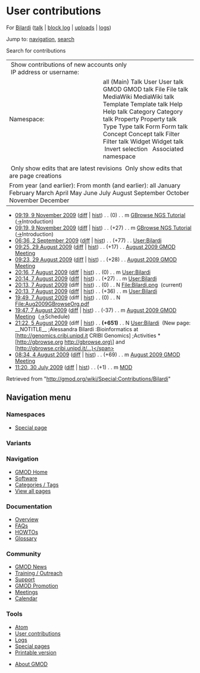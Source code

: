<div id="mw-page-base" class="noprint">

</div>

<div id="mw-head-base" class="noprint">

</div>

<div id="content" class="mw-body" role="main">

<span id="top"></span>

<div id="mw-js-message" style="display:none;">

</div>



# <span dir="auto">User contributions</span>

<div id="bodyContent">

<div id="contentSub">

For [Bilardi](/wiki/User:Bilardi "User:Bilardi") (<a
href="/mediawiki/index.php?title=User_talk:Bilardi&amp;action=edit&amp;redlink=1"
class="new" title="User talk:Bilardi (page does not exist)">talk</a> \|
[block
log](/mediawiki/index.php?title=Special:Log/block&page=User%3ABilardi "Special:Log/block")
\|
[uploads](/wiki/Special:ListFiles/Bilardi "Special:ListFiles/Bilardi")
\| [logs](/wiki/Special:Log/Bilardi "Special:Log/Bilardi"))

</div>

<div id="jump-to-nav" class="mw-jump">

Jump to: [navigation](#mw-navigation), [search](#p-search)

</div>

<div id="mw-content-text">

Search for contributions

<table class="mw-contributions-table">
<colgroup>
<col style="width: 50%" />
<col style="width: 50%" />
</colgroup>
<tbody>
<tr class="odd">
<td colspan="2"> Show contributions of new accounts only<br />
 IP address or username:</td>
</tr>
<tr class="even">
<td class="mw-label">Namespace:</td>
<td>all (Main) Talk User User talk GMOD GMOD talk File File talk
MediaWiki MediaWiki talk Template Template talk Help Help talk Category
Category talk Property Property talk Type Type talk Form Form talk
Concept Concept talk Filter Filter talk Widget Widget talk  
 Invert selection 
 Associated namespace </td>
</tr>
<tr class="odd">
<td colspan="2"></td>
</tr>
<tr class="even">
<td colspan="2"> Only show edits that are latest revisions
 Only show edits that are page creations</td>
</tr>
<tr class="odd">
<td colspan="2">From year (and earlier): From month (and earlier): all
January February March April May June July August September October
November December</td>
</tr>
</tbody>
</table>

- <a
  href="/mediawiki/index.php?title=GBrowse_NGS_Tutorial&amp;oldid=10605"
  class="mw-changeslist-date" title="GBrowse NGS Tutorial">09:19, 9
  November 2009</a>
  ([diff](/mediawiki/index.php?title=GBrowse_NGS_Tutorial&diff=prev&oldid=10605 "GBrowse NGS Tutorial")
  \|
  [hist](/mediawiki/index.php?title=GBrowse_NGS_Tutorial&action=history "GBrowse NGS Tutorial"))
  <span class="mw-changeslist-separator">. .</span>
  <span class="mw-plusminus-null" dir="ltr"
  title="38,463 bytes after change">(0)</span>‎
  <span class="mw-changeslist-separator">. .</span> m
  <a href="/wiki/GBrowse_NGS_Tutorial" class="mw-contributions-title"
  title="GBrowse NGS Tutorial">GBrowse NGS Tutorial</a> ‎
  <span class="comment">([→](/wiki/GBrowse_NGS_Tutorial#Introduction "GBrowse NGS Tutorial")‎<span dir="auto"><span class="autocomment">Introduction</span></span>)</span>
- <a
  href="/mediawiki/index.php?title=GBrowse_NGS_Tutorial&amp;oldid=10604"
  class="mw-changeslist-date" title="GBrowse NGS Tutorial">09:19, 9
  November 2009</a>
  ([diff](/mediawiki/index.php?title=GBrowse_NGS_Tutorial&diff=prev&oldid=10604 "GBrowse NGS Tutorial")
  \|
  [hist](/mediawiki/index.php?title=GBrowse_NGS_Tutorial&action=history "GBrowse NGS Tutorial"))
  <span class="mw-changeslist-separator">. .</span>
  <span class="mw-plusminus-pos" dir="ltr"
  title="38,463 bytes after change">(+27)</span>‎
  <span class="mw-changeslist-separator">. .</span> m
  <a href="/wiki/GBrowse_NGS_Tutorial" class="mw-contributions-title"
  title="GBrowse NGS Tutorial">GBrowse NGS Tutorial</a> ‎
  <span class="comment">([→](/wiki/GBrowse_NGS_Tutorial#Introduction "GBrowse NGS Tutorial")‎<span dir="auto"><span class="autocomment">Introduction</span></span>)</span>
- <a href="/mediawiki/index.php?title=User:Bilardi&amp;oldid=9225"
  class="mw-changeslist-date" title="User:Bilardi">06:36, 2 September
  2009</a>
  ([diff](/mediawiki/index.php?title=User:Bilardi&diff=prev&oldid=9225 "User:Bilardi")
  \|
  [hist](/mediawiki/index.php?title=User:Bilardi&action=history "User:Bilardi"))
  <span class="mw-changeslist-separator">. .</span>
  <span class="mw-plusminus-pos" dir="ltr"
  title="791 bytes after change">(+77)</span>‎
  <span class="mw-changeslist-separator">. .</span>
  <a href="/wiki/User:Bilardi" class="mw-contributions-title"
  title="User:Bilardi">User:Bilardi</a> ‎
- <a
  href="/mediawiki/index.php?title=August_2009_GMOD_Meeting&amp;oldid=9182"
  class="mw-changeslist-date" title="August 2009 GMOD Meeting">09:25, 29
  August 2009</a>
  ([diff](/mediawiki/index.php?title=August_2009_GMOD_Meeting&diff=prev&oldid=9182 "August 2009 GMOD Meeting")
  \|
  [hist](/mediawiki/index.php?title=August_2009_GMOD_Meeting&action=history "August 2009 GMOD Meeting"))
  <span class="mw-changeslist-separator">. .</span>
  <span class="mw-plusminus-pos" dir="ltr"
  title="54,669 bytes after change">(+17)</span>‎
  <span class="mw-changeslist-separator">. .</span>
  <a href="/wiki/August_2009_GMOD_Meeting" class="mw-contributions-title"
  title="August 2009 GMOD Meeting">August 2009 GMOD Meeting</a> ‎
- <a
  href="/mediawiki/index.php?title=August_2009_GMOD_Meeting&amp;oldid=9181"
  class="mw-changeslist-date" title="August 2009 GMOD Meeting">09:23, 29
  August 2009</a>
  ([diff](/mediawiki/index.php?title=August_2009_GMOD_Meeting&diff=prev&oldid=9181 "August 2009 GMOD Meeting")
  \|
  [hist](/mediawiki/index.php?title=August_2009_GMOD_Meeting&action=history "August 2009 GMOD Meeting"))
  <span class="mw-changeslist-separator">. .</span>
  <span class="mw-plusminus-pos" dir="ltr"
  title="54,652 bytes after change">(+28)</span>‎
  <span class="mw-changeslist-separator">. .</span>
  <a href="/wiki/August_2009_GMOD_Meeting" class="mw-contributions-title"
  title="August 2009 GMOD Meeting">August 2009 GMOD Meeting</a> ‎
- <a href="/mediawiki/index.php?title=User:Bilardi&amp;oldid=8911"
  class="mw-changeslist-date" title="User:Bilardi">20:16, 7 August
  2009</a>
  ([diff](/mediawiki/index.php?title=User:Bilardi&diff=prev&oldid=8911 "User:Bilardi")
  \|
  [hist](/mediawiki/index.php?title=User:Bilardi&action=history "User:Bilardi"))
  <span class="mw-changeslist-separator">. .</span>
  <span class="mw-plusminus-null" dir="ltr"
  title="714 bytes after change">(0)</span>‎
  <span class="mw-changeslist-separator">. .</span> m
  <a href="/wiki/User:Bilardi" class="mw-contributions-title"
  title="User:Bilardi">User:Bilardi</a> ‎
- <a href="/mediawiki/index.php?title=User:Bilardi&amp;oldid=8910"
  class="mw-changeslist-date" title="User:Bilardi">20:14, 7 August
  2009</a>
  ([diff](/mediawiki/index.php?title=User:Bilardi&diff=prev&oldid=8910 "User:Bilardi")
  \|
  [hist](/mediawiki/index.php?title=User:Bilardi&action=history "User:Bilardi"))
  <span class="mw-changeslist-separator">. .</span>
  <span class="mw-plusminus-pos" dir="ltr"
  title="714 bytes after change">(+27)</span>‎
  <span class="mw-changeslist-separator">. .</span> m
  <a href="/wiki/User:Bilardi" class="mw-contributions-title"
  title="User:Bilardi">User:Bilardi</a> ‎
- <a href="/mediawiki/index.php?title=File:Bilardi.png&amp;oldid=8909"
  class="mw-changeslist-date" title="File:Bilardi.png">20:13, 7 August
  2009</a> (diff \|
  [hist](/mediawiki/index.php?title=File:Bilardi.png&action=history "File:Bilardi.png"))
  <span class="mw-changeslist-separator">. .</span>
  <span class="mw-plusminus-null" dir="ltr"
  title="0 bytes after change">(0)</span>‎
  <span class="mw-changeslist-separator">. .</span> N
  <a href="/wiki/File:Bilardi.png" class="mw-contributions-title"
  title="File:Bilardi.png">File:Bilardi.png</a> ‎
  <span class="mw-uctop">(current)</span>
- <a href="/mediawiki/index.php?title=User:Bilardi&amp;oldid=8908"
  class="mw-changeslist-date" title="User:Bilardi">20:13, 7 August
  2009</a>
  ([diff](/mediawiki/index.php?title=User:Bilardi&diff=prev&oldid=8908 "User:Bilardi")
  \|
  [hist](/mediawiki/index.php?title=User:Bilardi&action=history "User:Bilardi"))
  <span class="mw-changeslist-separator">. .</span>
  <span class="mw-plusminus-pos" dir="ltr"
  title="687 bytes after change">(+36)</span>‎
  <span class="mw-changeslist-separator">. .</span> m
  <a href="/wiki/User:Bilardi" class="mw-contributions-title"
  title="User:Bilardi">User:Bilardi</a> ‎
- <a
  href="/mediawiki/index.php?title=File:Aug2009GBrowseOrg.pdf&amp;oldid=8907"
  class="mw-changeslist-date" title="File:Aug2009GBrowseOrg.pdf">19:49, 7
  August 2009</a> (diff \|
  [hist](/mediawiki/index.php?title=File:Aug2009GBrowseOrg.pdf&action=history "File:Aug2009GBrowseOrg.pdf"))
  <span class="mw-changeslist-separator">. .</span>
  <span class="mw-plusminus-null" dir="ltr"
  title="0 bytes after change">(0)</span>‎
  <span class="mw-changeslist-separator">. .</span> N
  <a href="/wiki/File:Aug2009GBrowseOrg.pdf"
  class="mw-contributions-title"
  title="File:Aug2009GBrowseOrg.pdf">File:Aug2009GBrowseOrg.pdf</a> ‎
- <a
  href="/mediawiki/index.php?title=August_2009_GMOD_Meeting&amp;oldid=8906"
  class="mw-changeslist-date" title="August 2009 GMOD Meeting">19:47, 7
  August 2009</a>
  ([diff](/mediawiki/index.php?title=August_2009_GMOD_Meeting&diff=prev&oldid=8906 "August 2009 GMOD Meeting")
  \|
  [hist](/mediawiki/index.php?title=August_2009_GMOD_Meeting&action=history "August 2009 GMOD Meeting"))
  <span class="mw-changeslist-separator">. .</span>
  <span class="mw-plusminus-neg" dir="ltr"
  title="12,765 bytes after change">(-37)</span>‎
  <span class="mw-changeslist-separator">. .</span> m
  <a href="/wiki/August_2009_GMOD_Meeting" class="mw-contributions-title"
  title="August 2009 GMOD Meeting">August 2009 GMOD Meeting</a> ‎
  <span class="comment">([→](/wiki/August_2009_GMOD_Meeting#Schedule "August 2009 GMOD Meeting")‎<span dir="auto"><span class="autocomment">Schedule</span></span>)</span>
- <a href="/mediawiki/index.php?title=User:Bilardi&amp;oldid=8797"
  class="mw-changeslist-date" title="User:Bilardi">21:22, 5 August
  2009</a> (diff \|
  [hist](/mediawiki/index.php?title=User:Bilardi&action=history "User:Bilardi"))
  <span class="mw-changeslist-separator">. .</span> **(+651)**‎
  <span class="mw-changeslist-separator">. .</span> N
  <a href="/wiki/User:Bilardi" class="mw-contributions-title"
  title="User:Bilardi">User:Bilardi</a> ‎ <span class="comment">(New
  page: \_\_NOTITLE\_\_ ;Alessandra Bilardi :Bioinformatics at
  \[http://genomics.cribi.unipd.it CRIBI Genomics\] ;Activities \*
  \[http://gbrowse.org http://gbrowse.org\] and
  \[http://gbrowse.cribi.unipd.it/...)</span>
- <a
  href="/mediawiki/index.php?title=August_2009_GMOD_Meeting&amp;oldid=8736"
  class="mw-changeslist-date" title="August 2009 GMOD Meeting">08:34, 4
  August 2009</a>
  ([diff](/mediawiki/index.php?title=August_2009_GMOD_Meeting&diff=prev&oldid=8736 "August 2009 GMOD Meeting")
  \|
  [hist](/mediawiki/index.php?title=August_2009_GMOD_Meeting&action=history "August 2009 GMOD Meeting"))
  <span class="mw-changeslist-separator">. .</span>
  <span class="mw-plusminus-pos" dir="ltr"
  title="10,012 bytes after change">(+69)</span>‎
  <span class="mw-changeslist-separator">. .</span> m
  <a href="/wiki/August_2009_GMOD_Meeting" class="mw-contributions-title"
  title="August 2009 GMOD Meeting">August 2009 GMOD Meeting</a> ‎
- <a href="/mediawiki/index.php?title=MOD&amp;oldid=8710"
  class="mw-changeslist-date" title="MOD">11:20, 30 July 2009</a>
  ([diff](/mediawiki/index.php?title=MOD&diff=prev&oldid=8710 "MOD") \|
  [hist](/mediawiki/index.php?title=MOD&action=history "MOD"))
  <span class="mw-changeslist-separator">. .</span>
  <span class="mw-plusminus-pos" dir="ltr"
  title="4,836 bytes after change">(+1)</span>‎
  <span class="mw-changeslist-separator">. .</span> m
  <a href="/wiki/MOD" class="mw-contributions-title" title="MOD">MOD</a>
  ‎

</div>

<div class="printfooter">

Retrieved from "<http://gmod.org/wiki/Special:Contributions/Bilardi>"

</div>

<div id="catlinks" class="catlinks catlinks-allhidden">

</div>

<div class="visualClear">

</div>

</div>

</div>

<div id="mw-navigation">

## Navigation menu

<div id="mw-head">



<div id="left-navigation">

<div id="p-namespaces" class="vectorTabs" role="navigation"
aria-labelledby="p-namespaces-label">

### Namespaces

- <span id="ca-nstab-special">[Special
  page](/wiki/Special:Contributions/Bilardi "This is a special page, you cannot edit the page itself")</span>

</div>

<div id="p-variants" class="vectorMenu emptyPortlet" role="navigation"
aria-labelledby="p-variants-label">

### 

### Variants[](#)

<div class="menu">

</div>

</div>

</div>





</div>



</div>

</div>

</div>

<div id="mw-panel">

<div id="p-logo" role="banner">

<a href="/wiki/Main_Page"
style="background-image: url(http://gmod.org/images/GMOD-cogs.png);"
title="Visit the main page"></a>

</div>

<div id="p-Navigation" class="portal" role="navigation"
aria-labelledby="p-Navigation-label">

### Navigation

<div class="body">

- <span id="n-GMOD-Home">[GMOD Home](/wiki/Main_Page)</span>
- <span id="n-Software">[Software](/wiki/GMOD_Components)</span>
- <span id="n-Categories-.2F-Tags">[Categories /
  Tags](/wiki/Categories)</span>
- <span id="n-View-all-pages">[View all
  pages](/wiki/Special:AllPages)</span>

</div>

</div>

<div id="p-Documentation" class="portal" role="navigation"
aria-labelledby="p-Documentation-label">

### Documentation

<div class="body">

- <span id="n-Overview">[Overview](/wiki/Overview)</span>
- <span id="n-FAQs">[FAQs](/wiki/Category:FAQ)</span>
- <span id="n-HOWTOs">[HOWTOs](/wiki/Category:HOWTO)</span>
- <span id="n-Glossary">[Glossary](/wiki/Glossary)</span>

</div>

</div>

<div id="p-Community" class="portal" role="navigation"
aria-labelledby="p-Community-label">

### Community

<div class="body">

- <span id="n-GMOD-News">[GMOD News](/wiki/GMOD_News)</span>
- <span id="n-Training-.2F-Outreach">[Training /
  Outreach](/wiki/Training_and_Outreach)</span>
- <span id="n-Support">[Support](/wiki/Support)</span>
- <span id="n-GMOD-Promotion">[GMOD
  Promotion](/wiki/GMOD_Promotion)</span>
- <span id="n-Meetings">[Meetings](/wiki/Meetings)</span>
- <span id="n-Calendar">[Calendar](/wiki/Calendar)</span>

</div>

</div>

<div id="p-tb" class="portal" role="navigation"
aria-labelledby="p-tb-label">

### Tools

<div class="body">

- <span id="feedlinks"><a
  href="http://gmod.org/mediawiki/index.php?title=Special:Contributions/Bilardi&amp;feed=atom"
  id="feed-atom" class="feedlink" rel="alternate"
  type="application/atom+xml" title="Atom feed for this page">Atom</a></span>
- <span id="t-contributions">[User
  contributions](/wiki/Special:Contributions/Bilardi "A list of contributions of this user")</span>
- <span id="t-log">[Logs](/wiki/Special:Log/Bilardi)</span>
- <span id="t-specialpages"><a href="/wiki/Special:SpecialPages" accesskey="q"
  title="A list of all special pages [q]">Special pages</a></span>
- <span id="t-print"><a
  href="/mediawiki/index.php?title=Special:Contributions/Bilardi&amp;printable=yes"
  rel="alternate" accesskey="p"
  title="Printable version of this page [p]">Printable version</a></span>

</div>

</div>

</div>

</div>

<div id="footer" role="contentinfo">

- <span id="footer-places-about">[About
  GMOD](/wiki/GMOD:About "GMOD:About")</span>

<!-- -->






</div>
